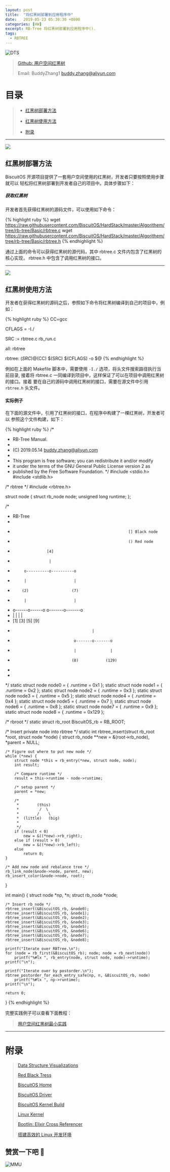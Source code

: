 ```yaml
---
layout: post
title:  "将红黑树部署到应用程序中"
date:   2019-05-23 05:30:30 +0800
categories: [HW]
excerpt: RB-Tree 将红黑树部署到应用程序中().
tags:
  - RBTREE
---
```


![DTS](https://raw.githubusercontent.com/EmulateSpace/PictureSet/master/BiscuitOS/kernel/IND00000H.jpg)

> [Github: 用户空间红黑树](https://github.com/BiscuitOS/HardStack/tree/master/Algorithem/tree/rb-tree/Basic)
>
> Email: BuddyZhang1 <buddy.zhang@aliyun.com>

# 目录

> - [红黑树部署方法](#红黑树部署方法)
>
> - [红黑树使用方法](#红黑树使用方法)
>
> - [附录](#附录)

-----------------------------------
<span id="红黑树部署方法"></span>

![](https://raw.githubusercontent.com/EmulateSpace/PictureSet/master/BiscuitOS/kernel/IND00000P.jpg)

## 红黑树部署方法

BiscuitOS 开源项目提供了一套用户空间使用的红黑树，开发者只要按照使用步骤就可以
轻松将红黑树部署到开发者自己的项目中。具体步骤如下：

##### 获取红黑树

开发者首先获得红黑树的源码文件，可以使用如下命令：

{% highlight ruby %}
wget https://raw.githubusercontent.com/BiscuitOS/HardStack/master/Algorithem/tree/rb-tree/Basic/rbtree.c
wget https://raw.githubusercontent.com/BiscuitOS/HardStack/master/Algorithem/tree/rb-tree/Basic/rbtree.h
{% endhighlight %}

通过上面的命令可以获得红黑树的源代码，其中 rbtree.c 文件内包含了红黑树的核心实现，
rbtree.h 中包含了调用红黑树的接口。

------------------------------
<span id="红黑树使用方法"></span>

![](https://raw.githubusercontent.com/EmulateSpace/PictureSet/master/BiscuitOS/kernel/IND00000K.jpg)

## 红黑树使用方法

开发者在获得红黑树的源码之后，参照如下命令将红黑树编译到自己的项目中，例如：

{% highlight ruby %}
CC=gcc

CFLAGS = -I./

SRC := rbtree.c rb_run.c

all: rbtree

rbtree: $(SRC)
	@$(CC) $(SRC) $(CFLAGS) -o $@
{% endhighlight %}

例如在上面的 Makefile 脚本中，需要使用 `-I./` 选项，将头文件搜索路径执行当前目录,
接着将 rbtree.c 一同编译到项目中，这样保证了可以在项目中调用红黑树的接口。接着
要在自己的源码中调用红黑树的接口，需要在源文件中引用 `rbtree.h` 头文件。

#### 实际例子

在下面的源文件中，引用了红黑树的接口，在程序中构建了一棵红黑树，开发者可以
参照这个文件构建，如下：

{% highlight ruby %}
/*
 * RB-Tree Manual.
 *
 * (C) 2019.05.14 <buddy.zhang@aliyun.com>
 *
 * This program is free software; you can redistribute it and/or modify
 * it under the terms of the GNU General Public License version 2 as
 * published by the Free Software Foundation.
 */
#include <stdio.h>
#include <stdlib.h>

/* rbtree */
#include <rbtree.h>

struct node {
	struct rb_node node;
	unsigned long runtime;
};

/*
 * RB-Tree
 *
 *                                                        [] Black node
 *                                                        () Red node
 *                    [4]
 *                     |
 *          o----------o----------o
 *          |                     |
 *         (2)                   (7)
 *          |                     |
 *   o------o------o      o-------o-------o
 *   |             |      |               |
 *  [1]           [3]    [5]             [9]
 *                                        |
 *                                o-------o-------o
 *                                |               |
 *                               (8)            (129)
 *
 *
 */
static struct node node0 = { .runtime = 0x1 };
static struct node node1 = { .runtime = 0x2 };
static struct node node2 = { .runtime = 0x3 };
static struct node node3 = { .runtime = 0x5 };
static struct node node4 = { .runtime = 0x4 };
static struct node node5 = { .runtime = 0x7 };
static struct node node6 = { .runtime = 0x8 };
static struct node node7 = { .runtime = 0x9 };
static struct node node8 = { .runtime = 0x129 };

/* rbroot */
static struct rb_root BiscuitOS_rb = RB_ROOT;

/* Insert private node into rbtree */
static int rbtree_insert(struct rb_root *root, struct node *node)
{
	struct rb_node **new = &(root->rb_node), *parent = NULL;

	/* Figure out where to put new node */
	while (*new) {
		struct node *this = rb_entry(*new, struct node, node);
		int result;

		/* Compare runtime */
		result = this->runtime - node->runtime;

		/* setup parent */
		parent = *new;

		/*
		 *        (this)
		 *         /  \
		 *        /    \
		 *  (little)   (big)
		 *
		 */
		if (result < 0)
			new = &((*new)->rb_right);
		else if (result > 0)
			new = &((*new)->rb_left);
		else
			return 0;
	}

	/* Add new node and rebalance tree */
	rb_link_node(&node->node, parent, new);
	rb_insert_color(&node->node, root);
}

int main()
{
	struct node *np, *n;
	struct rb_node *node;

	/* Insert rb_node */
	rbtree_insert(&BiscuitOS_rb, &node0);
	rbtree_insert(&BiscuitOS_rb, &node1);
	rbtree_insert(&BiscuitOS_rb, &node2);
	rbtree_insert(&BiscuitOS_rb, &node3);
	rbtree_insert(&BiscuitOS_rb, &node5);
	rbtree_insert(&BiscuitOS_rb, &node6);
	rbtree_insert(&BiscuitOS_rb, &node7);
	rbtree_insert(&BiscuitOS_rb, &node8);

	printf("Iterate over RBTree.\n");
	for (node = rb_first(&BiscuitOS_rb); node; node = rb_next(node))
		printf("%#lx ", rb_entry(node, struct node, node)->runtime);
	printf("\n");

	printf("Iterate over by postorder.\n");
	rbtree_postorder_for_each_entry_safe(np, n, &BiscuitOS_rb, node)
		printf("%#lx ", np->runtime);
	printf("\n");

	return 0;
}
{% endhighlight %}

完整实践例子可以查看下面教程：

> [用户空间红黑树最小实践](https://biscuitos.github.io/blog/Tree_RBTree/#%E7%BA%A2%E9%BB%91%E6%A0%91%E5%9C%A8%E5%BA%94%E7%94%A8%E7%A8%8B%E5%BA%8F%E4%B8%AD%E6%9C%80%E5%B0%8F%E5%AE%9E%E8%B7%B5)

-----------------------------------------------

# <span id="附录">附录</span>

> [Data Structure Visualizations](https://www.cs.usfca.edu/~galles/visualization/Algorithms.html)
>
> [Red Black Tress](https://biscuitos.github.io/blog/Tree_RBTree/)
>
> [BiscuitOS Home](https://biscuitos.github.io/)
>
> [BiscuitOS Driver](https://biscuitos.github.io/blog/BiscuitOS_Catalogue/)
>
> [BiscuitOS Kernel Build](https://biscuitos.github.io/blog/Kernel_Build/)
>
> [Linux Kernel](https://www.kernel.org/)
>
> [Bootlin: Elixir Cross Referencer](https://elixir.bootlin.com/linux/latest/source)
>
> [搭建高效的 Linux 开发环境](https://biscuitos.github.io/blog/Linux-debug-tools/)

## 赞赏一下吧 🙂

![MMU](https://raw.githubusercontent.com/EmulateSpace/PictureSet/master/BiscuitOS/kernel/HAB000036.jpg)
